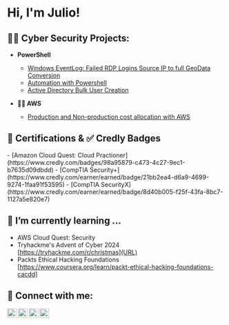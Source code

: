 <h1>Hi, I'm Julio! <br/>

<h2>👨‍💻 Cyber Security Projects:</h2>

- <b>PowerShell</b>

  - [Windows EventLog: Failed RDP Logins Source IP to full GeoData Conversion](URL)
  - [Automation with Powershell](URL)
  - [Active Directory Bulk User Creation](URL)
  
- <b>👨‍💻 AWS</b>

  - [Production and Non-production cost allocation with AWS](https://github.com/Dondoknows610/AWS-Cloud-Quest)

<h2> 📄 Certifications & ✅ Credly Badges </h2>
- [Amazon Cloud Quest: Cloud Practioner](https://www.credly.com/badges/98a95879-c473-4c27-9ec1-b7635d09dbdd)
- [CompTIA Security+](https://www.credly.com/earner/earned/badge/21bb2ea4-d6a9-4699-9274-1faa91f53595)
- [CompTIA SecurityX](https://www.credly.com/earner/earned/badge/8d40b005-f25f-43fa-8bc7-1127a5e820e7)

<h2>🌱 I’m currently learning ... </h2>

- AWS Cloud Quest: Security 
- Tryhackme's Advent of Cyber 2024 [https://tryhackme.com/r/christmas](URL)
- Packts Ethical Hacking Foundations [https://www.coursera.org/learn/packt-ethical-hacking-foundations-cacdd]

<h2> 🤳 Connect with me:</h2>

<img align="left" alt="JoshMadakor | YouTube" width="22px" src="https://cdn.jsdelivr.net/npm/simple-icons@v3/icons/youtube.svg" />
<img align="left" alt="JoshMadakor | Twitter" width="22px" src="https://cdn.jsdelivr.net/npm/simple-icons@v3/icons/twitter.svg" />
<img align="left" alt="JoshMadakor | LinkedIn" width="22px" src="https://cdn.jsdelivr.net/npm/simple-icons@v3/icons/linkedin.svg" />
<img align="left" alt="JoshMadakor | Instagram" width="22px" src="https://cdn.jsdelivr.net/npm/simple-icons@v3/icons/instagram.svg" />


